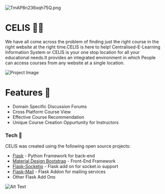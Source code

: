 ![TmAP8n236xqh75Q.png](https://i.loli.net/2020/07/13/OiwrC2KRZNPA9cJ.png)
# CELIS :tipping_hand_man:

We have all come across the problem of finding just the right course in the right website at the right time.CELIS is here to help!
Centralised-E-Learning Information System or CELIS is your one stop location for all your educational needs.It provides an integrated environment in which People can access courses from any website at a single location.

![Project Image](https://drive.google.com/file/d/1J8e6yxUDekoA3VxwPMUkLxNwWspbLRVH/view?usp=sharing)


# Features :raised_hands:
  - Domain Specific Discussion Forums
  - Cross Platform Course View
  - Effective Course Recommendation
  - Unique Course Creation Oppurtunity for Instructors
  
  
### Tech :raised_hands:

CELIS was created using the following open source projects:

* [Flask]                     - Python Framework for back-end
* [Material Design Bootstrap] - Front-End Framework
* [Flask-Socketio]            - Flask add on for socket.io support
* [Flask-Mail]                - Flask Addon for mailing services
* Other Flask Add Ons

![Alt Text](https://images.app.goo.gl/cKoAD6TGd4AJyCp97)


[Flask]: <https://flask.palletsprojects.com/en/1.1.x/>
[Material Design Bootstrap]: <https://mdbootstrap.com/>
[Flask-Socketio]: <https://flask-socketio.readthedocs.io/en/latest/>
[Flask-Mail]: <https://pythonhosted.org/Flask-Mail/>
